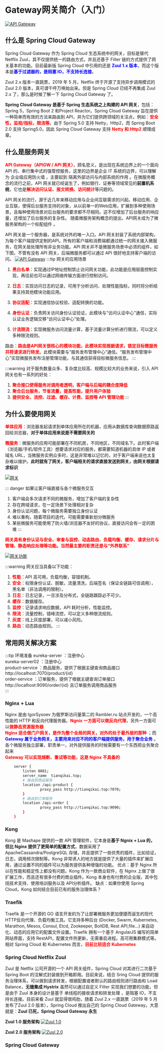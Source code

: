 # Gateway网关简介（入门）

<a data-fancybox title="API Gateway简介" href="../image/Gateway.jpg">![API Gateway](../image/Gateway.jpg)</a>

## 什么是 Spring Cloud Gateway
 Spring Cloud Gateway 作为 Spring Cloud 生态系统中的网关，目标是替代 Netflix Zuul，其不仅提供统一的路由方式，并且还基于 Filter 链的方式提供了网关基本的功能。目前最新版 Spring Cloud 中引用的还是 <font color='blue'>**Zuul 1.x 版本**</font>，而这个版本是<font color='blue'>**基于过滤器的，是阻塞 IO，不支持长连接**</font>。


 Zuul 2.x 版本一直跳票，2019 年 5 月，Netflix 终于开源了支持异步调用模式的 Zuul 2.0 版本，真可谓千呼万唤始出来。但是 Spring Cloud 已经不再集成 Zuul 2.x 了，那么是时候了解一下 Spring Cloud Gateway 了。

 **Spring Cloud Gateway 是基于 Spring 生态系统之上构建的 API 网关**，包括：Spring 5，Spring Boot 2 和Project Reactor。Spring Cloud Gateway 旨在提供一种简单而有效的方法来路由到 API，并为它们提供跨领域的关注点，例如：<font color='red'>**安全性，监视/指标，限流等**</font>。由于 Spring 5.0 支持 Netty，Http2，而 Spring Boot 2.0 支持 Spring5.0，因此 Spring Cloud Gateway 支持 <font color='red'>**Netty 和 Http2**</font> 顺理成章。

 ## 什么是服务网关


  <font color='red'>**API Gateway（APIGW / API 网关）**</font>，顾名思义，是出现在系统边界上的一个面向 API 的、串行集中式的强管控服务，这里的边界是企业 IT 系统的边界，可以理解为 企业级应用防火墙 ，主要起到 隔离外部访问与内部系统的作用 。在微服务概念的流行之前，API 网关就已经诞生了，例如银行、证券等领域常见的**前置机系统**，它也是<font color='red'>**解决访问认证、报文转换、访问统计**</font>等问题的。

 API 网关的流行，源于近几年来移动应用与企业间互联需求的兴起。移动应用、企业互联，使得后台服务支持的对象，从以前单一的Web应用，扩展到多种使用场景，且每种使用场景对后台服务的要求都不尽相同。这不仅增加了后台服务的响应量，还增加了后台服务的复杂性。 随着微服务架构概念的提出，API网关成为了微服务架构的一个标配组件 。

 API 网关是一个服务器，是系统对外的唯一入口。API 网关封装了系统内部架构，为每个客户端提供定制的API。所有的客户端和消费端都通过统一的网关接入微服务，在网关层处理所有非业务功能。API 网关并不是微服务场景中必须的组件，如下图，不管有没有 API 网关，后端微服务都可以通过 API 很好地支持客户端的访问。
<a data-fancybox title="API Gateway" href="../image/APIGateway.jpg">![API Gateway](../image/APIGateway.jpg)</a>
:::tip 网关的应用场景 
1. <font color='red'>**黑白名单**</font>：实现通过IP地址控制禁止访问网关功能，此功能是应用层面控制实现，再往前也可以通过网络传输方面进行控制访问。

2. <font color='red'>**日志**</font>：实现访问日志的记录，可用于分析访问、处理性能指标，同时将分析结果支持其他模块功能应用。

3. <font color='red'>**协议适配**</font>：实现通信协议校验、适配转换的功能。

4. <font color='red'>**身份认证**</font>：负责网关访问身份认证验证，此模块与“访问认证中心”通信，实际认证业务逻辑交移“访问认证中心”处理。

5. <font color='red'>**计流限流**</font>：实现微服务访问流量计算，基于流量计算分析进行限流，可以定义多种限流规则。

路由：<font color='red'>**路由是API网关很核心的模块功能，此模块实现根据请求，锁定目标微服务并将请求进行转发**</font>。此模块需要与“服务发布管理中心”通信。“服务发布管理中心”实现微服务发布注册管理功能，与其通信获得目标微服务信息。
:::

:::warning 对于服务数量众多、复杂度比较高、规模比较大的业务来说，引入 API 网关也有一系列的好处：
1. <font color='red'>**聚合接口使得服务对调用者透明，客户端与后端的耦合度降低**</font>
2. <font color='red'>**聚合后台服务，节省流量，提高性能，提升用户体验**</font>
3. <font color='red'>**提供安全、流控、过滤、缓存、计费、监控等 API 管理功能**</font>
:::

## 为什么要使用网关

<font color='red'>**单体应用**</font>：浏览器发起请求到单体应用所在的机器，应用从数据库查询数据原路返回给浏览器，**对于单体应用来说是不需要网关的**

<font color='red'>**微服务**</font>：微服务的应用可能部署在不同机房，不同地区，不同域名下。此时客户端（浏览器/手机/软件工具）想要请求对应的服务，都需要知道机器的具体 IP 或者域名 URL，当微服务实例众多时，这是非常难以记忆的，对于客户端来说也太复杂难以维护。**此时就有了网关，客户端相关的请求直接发送到网关，由网关根据请求标识**

<a data-fancybox title="网关" href="../image/wangguan.jpg">![网关](../image/wangguan.jpg)</a>

::: danger 如果让客户端直接与各个微服务交互
1. 客户端会多次请求不同的微服务，增加了客户端的复杂性
2. 存在跨域请求，在一定场景下处理相对复杂
3. 身份认证问题，每个微服务需要独立身份认证
4. 难以重构，随着项目的迭代，可能需要重新划分微服务
5. 某些微服务可能使用了防火墙/浏览器不友好的协议，直接访问会有一定的困难
:::

<font color='red'>**网关具有身份认证与安全、审查与监控、动态路由、负载均衡、缓存、请求分片与管理、静态响应处理等功能。当然最主要的职责还是与“外界联系”**</font>

<a data-fancybox title="网关功能" href="../image/wangguan2.jpg">![网关功能](../image/wangguan2.jpg)</a>

:::warning 网关应当具备以下功能：
1. <font color='red'>**性能**</font>：API 高可用，负载均衡，容错机制。
2. <font color='red'>**安全**</font>：权限身份认证、脱敏，流量清洗，后端签名（保证全链路可信调用），黑名单（非法调用的限制）。
3. <font color='red'>**日志**</font>：日志记录，一旦涉及分布式，全链路跟踪必不可少。
4. <font color='red'>**缓存**</font>：数据缓存。
5. <font color='red'>**监控**</font>：记录请求响应数据，API 耗时分析，性能监控。
6. <font color='red'>**限流**</font>：流量控制，错峰流控，可以定义多种限流规则。
7. <font color='red'>**灰度**</font>：线上灰度部署，可以减小风险。
8. <font color='red'>**路由**</font>：动态路由规则。
:::

## 常用网关解决方案


:::tip 环境准备
eureka-server ：注册中心  
eureka-server02 ：注册中心  
product-service ：商品服务，提供了根据主键查询商品接口 http://localhost:7070/product/{id}  
order-service ：订单服务，提供了根据主键查询订单接口 http://localhost:9090/order/{id} 且订单服务调用商品服务   
:::

### Nginx + Lua
 
 Nginx 是由 IgorSysoev 为俄罗斯访问量第二的 Rambler.ru 站点开发的，一个高性能的 HTTP 和反向代理服务器。<font color='red'>**Ngnix 一方面可以做反向代理**</font>，另外一方面可以<font color='red'>**做静态资源服务器**</font>  
<font color='red'>**Nginx 适合做门户网关，是作为整个全局的网关，对外的处于最外层的那种**</font> ；而 <font color='blue'>**Gateway 属于业务网关，主要用来对应不同的客户端提供服务，用于聚合业务**</font> 。各个微服务独立部署，职责单一，对外提供服务的时候需要有一个东西把业务聚合起来  
<font color='red'>**Gateway 可以实现熔断、重试等功能，这是 Nginx 不具备的**</font>  

```sh
    server {
        listen 8081;
        server_name  tianqikai.top;
        # 路由到商品服务
        location /api-product {
                proxy_pass http://tianqikai.top:7070;
        }
        # 路由到订单服务
        location /api-order {
                proxy_pass http://tianqikai.top:9090;
        }
    }

```



### Kong
 
Kong 是 Mashape 提供的一款 API 管理软件，它本身是**基于 Ngnix + Lua 的，但比 Nginx 提供了更简单的配置方式**，数据采用了 ApacheCassandra/PostgreSQL 存储，并且提供了一些优秀的插件，比如验证，日志，调用频次限制等。Kong 非常诱人的地方就是提供了大量的插件来扩展应用，通过设置不同的插件可以为服务提供各种增强的功能。
优点：基于 Nginx 所以在性能和稳定性上都没有问题。Kong 作为一款商业软件，在 Nginx 上做了很扩展工作，而且还有很多付费的商业插件。Kong 本身也有付费的企业版，其中包括技术支持、使用培训服务以及 API分析插件。
缺点：如果你使用 Spring Cloud，Kong 如何结合目前已有的服务治理体系？


### Traefik
 
 Traefik 是一个开源的 GO 语言开发的为了让部署微服务更加便捷而诞生的现代HTTP反向代理、负载均衡工具。它支持多种后台 (Docker, Swarm, Kubernetes, Marathon, Mesos, Consul, Etcd, Zookeeper, BoltDB, Rest API,file…) 来自动化、动态的应用它的配置文件设置。Traefik 拥有一个基于 AngularJS 编写的简单网站界面，支持 RestAPI，配置文件热更新，无需重启进程。高可用集群模式等。
相对 Spring Cloud 和 Kubernetes 而言，<font color='red'>**目前比较适合 Kubernetes**</font>



### Spring Cloud Netflix Zuul
 
Zuul 是 Netflix 公司开源的一个 API 网关组件，Spring Cloud 对其进行二次基于 Spring Boot 的注解式封装做到开箱即用。目前来说，结合 Sring Cloud 提供的服务治理体系，可以做到请求转发，根据配置或者默认的路由规则进行路由和 Load Balance，**无缝集成 Hystrix** 
虽然可以通过自定义 Filter 实现我们想要的功能，但是由于 Zuul 本身的设计是基于 单线程的接收请求和转发处理 ，是阻塞 IO，不支持长连接。目前来看 Zuul 就显得很鸡肋，随着 Zuul 2.x 一直跳票（2019 年 5 月发布了Zuul 2.0 版本），Spring Cloud 推出自己的 Spring Cloud Gateway。大意就是：**Zuul 已死，Spring Cloud Gateway 永生**

**Zuul 1.0 服务架构**
<a data-fancybox title="Zuul 1.0" href="../image/zuul1.jpg">![Zuul 1.0](../image/zuul1.jpg)</a>

**Zuul 2.0 服务架构**
<a data-fancybox title="Zuul 2.0" href="../image/zuul2.jpg">![Zuul 2.0](../image/zuul2.jpg)</a>
### Spring Cloud Gateway